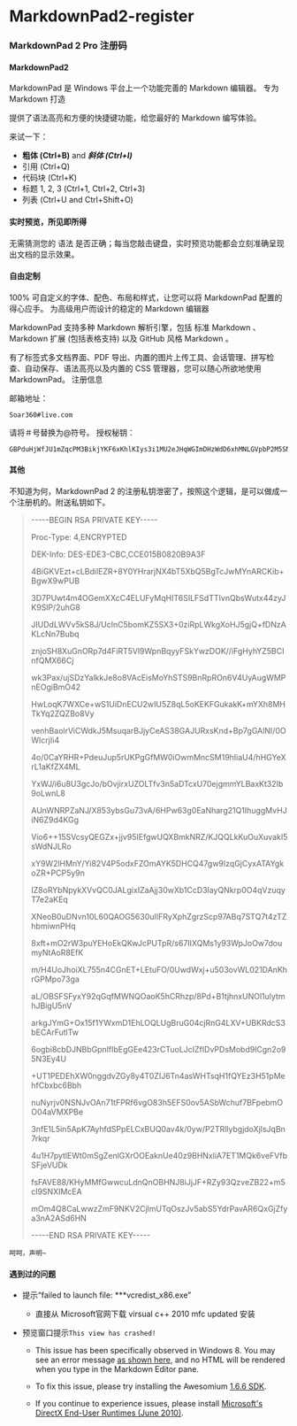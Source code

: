 # MarkdownPad2-register
### MarkdownPad 2 Pro 注册码

#### MarkdownPad2

MarkdownPad 是 Windows 平台上一个功能完善的 Markdown 编辑器。
专为 Markdown 打造

提供了语法高亮和方便的快捷键功能，给您最好的 Markdown 编写体验。

来试一下：

* **粗体 (Ctrl+B)** and ***斜体 (Ctrl+I)***
* 引用 (Ctrl+Q)
* 代码块 (Ctrl+K)
* 标题 1, 2, 3 (Ctrl+1, Ctrl+2, Ctrl+3)
* 列表 (Ctrl+U and Ctrl+Shift+O)

#### 实时预览，所见即所得

无需猜测您的 语法 是否正确；每当您敲击键盘，实时预览功能都会立刻准确呈现出文档的显示效果。

#### 自由定制

100% 可自定义的字体、配色、布局和样式，让您可以将 MarkdownPad 配置的得心应手。
为高级用户而设计的稳定的 Markdown 编辑器

MarkdownPad 支持多种 Markdown 解析引擎，包括 标准 Markdown 、 Markdown 扩展 (包括表格支持) 以及 GitHub 风格 Markdown 。

有了标签式多文档界面、PDF 导出、内置的图片上传工具、会话管理、拼写检查、自动保存、语法高亮以及内置的 CSS 管理器，您可以随心所欲地使用 MarkdownPad。
注册信息

邮箱地址：


	Soar360#live.com

请将＃号替换为@符号。
授权秘钥：

	GBPduHjWfJU1mZqcPM3BikjYKF6xKhlKIys3i1MU2eJHqWGImDHzWdD6xhMNLGVpbP2M5SN6bnxn2kSE8qHqNY5QaaRxmO3YSMHxlv2EYpjdwLcPwfeTG7kUdnhKE0vVy4RidP6Y2wZ0q74f47fzsZo45JE2hfQBFi2O9Jldjp1mW8HUpTtLA2a5/sQytXJUQl/QKO0jUQY4pa5CCx20sV1ClOTZtAGngSOJtIOFXK599sBr5aIEFyH0K7H4BoNMiiDMnxt1rD8Vb/ikJdhGMMQr0R4B+L3nWU97eaVPTRKfWGDE8/eAgKzpGwrQQoDh+nzX1xoVQ8NAuH+s4UcSeQ==

#### 其他

不知道为何，MarkdownPad 2 的注册私钥泄密了，按照这个逻辑，是可以做成一个注册机的。附送私钥如下。



> -----BEGIN
> RSA
> PRIVATE
> KEY-----
> 
> 
> Proc-Type:
> 4,ENCRYPTED
> 
> 
> DEK-Info:
> DES-EDE3-CBC,CCE015B0820B9A3F
> 
> 
>  
> 
> 
> 4BiGKVEzt+cLBdilEZR+8Y0YHrarjNX4bT5XbQ5BgTcJwMYnARCKib+BgwX9wPUB
> 
> 
> 3D7PUwt4m4OGemXXcC4ELUFyMqHIT6SILFSdTTIvnQbsWutx44zyJK9SlP/2uhG8
> 
> 
> JIUDdLWVv5kS8J/UcInC5bomKZ5SX3+0ziRpLWkgXoHJ5gjQ+fDNzAKLcNn7Bubq
> 
> 
> znjoSH8XuGnORp7d4FiRT5Vl9WpnBqyyFSkYwzDOK//iFgHyhYZ5BCInfQMX66Cj
> 
> 
> wk3Pax/ujSDzYalkkJe8o8VAcEisMoYhSTS9BnRpROn6V4UyAugWMPnEOgiBmO42
> 
> 
> HwLoqK7WXCe+wS1UiDnECU2wIU5Z8qL5oKEKFGukakK+mYXh8MHTkYq2ZQZBo8Vy
> 
> 
> venhBaolrViCWdkJ5MsuqarBJjyCeAS38GAJURxsKnd+Bp7gGAlNI/0OWIcrjIi4
> 
> 
> 4o/0CaYRHR+PdeuJup5rUKPgGfMW0iOwmMncSM19hIiaU4/hHGYeXrL1aKfZX4ML
> 
> 
> YxWJ/i6u8U3gcJo/bOvjirxUZOLTfv3n5aDTcxU70ejgmmYLBaxKt32Ib9oLwnL8
> 
> 
> AUnWNRPZaNJ/X853ybsGu73vA/6HPw63g0EaNharg21Q1IhuggMvHJiN6Z9d4KGg
> 
> 
> Vio6++15SVcsyQEGZx+jjv95IEfgwUQXBmkNRZ/KJQQLkKuOuXuvakI5sWdNJLRo
> 
> 
> xY9W2lHMnY/Yi82V4P5odxFZOmAYK5DHCQ47gw9IzqGjCyxATAYgkoZR+PCP5y9n
> 
> 
> IZ8oRYbNpykXVvQC0JALgixIZaAjj30wXb1CcD3layQNkrp0O4qVzuqyT7e2aKEq
> 
> 
> XNeoB0uDNvn10L60QAOG5630uIIFRyXphZgrzScp97ABq7STQ7t4zTZhbmiwnPHq
> 
> 
> 8xft+mO2rW3puYEHoEkQKwJcPUTpR/s67IIXQMs1y93WpJoOw7doumyNtAoR8EfK
> 
> 
> m/H4UoJhoiXL755n4CGnET+LEtuFO/0UwdWxj+u503ovWL021DAnKhrGPMpo73ga
> 
> 
> aL/OBSFSFyxY92qGqfMWNQOaoK5hCRhzp/8Pd+B1tjhnxUNOl1ulytmhJBigU5nV
> 
> 
> arkgJYmG+Ox15f1YWxmD1EhLOQLUgBruG04cjRnG4LXV+UBKRdcS3bECArFutlTw
> 
> 
> 6ogbi8cbDJNBbGpnlfIbEgGEe423rCTuoLJcIZfIDvPDsMobd9lCgn2o95N3Ey4U
> 
> 
> +UT1PEDEhXW0nggdvZGy8y4T0ZIJ6Tn4asWHTsqH1fQYEz3H51pMehfCbxbc6Bbh
> 
> 
> nuNyrjv0NSNJvOAn71tFPRf6vgO83h5EFS0ov5ASbWchuf7BFpebmOO04aVMXPBe
> 
> 
> 3nfE1L5in5ApK7AyhfdSPpELCxBUQ0av4k/0yw/P2TRllybgjdoXjlsJqBn7rkqr
> 
> 
> 4u1H7pytlEWt0mSgZenlGXrOOEaknUe40z9BHNxliA7ET1MQk6veFVfbSFjeVUDk
> 
> 
> fsFAVE88/KHyMMfGwwcuLdnQnOBHNJ8iJjJF+RZy93QzveZB22+m5cl9SNXIMcEA
> 
> 
> mOm4Q8CaLwwzZmF9NKV2CjlmUTqOszJv5abS5YdrPavAR6QxGjZfya3nA2ASd6HN
> 
> 
> -----END
> RSA
> PRIVATE
> KEY-----

	呵呵，声明~

#### 遇到过的问题 

* 提示“failed to launch file: ***vcredist_x86.exe”
	* 直接从 Microsoft官网下载 virsual c++ 2010 mfc updated 安装

* 预览窗口提示`This view has crashed!`
	* This issue has been specifically observed in Windows 8. You may see an error message [as shown here](http://markdownpad.com/img/faq/markdownpad-livepreview-crash-directx.png), and no HTML will be rendered when you type in the Markdown Editor pane.

	* To fix this issue, please try installing the Awesomium [1.6.6 SDK](http://markdownpad.com/download/awesomium_v1.6.6_sdk_win.exe).

	* If you continue to experience issues, please install [Microsoft's DirectX End-User Runtimes (June 2010)](http://www.microsoft.com/en-us/download/details.aspx?id=8109).
